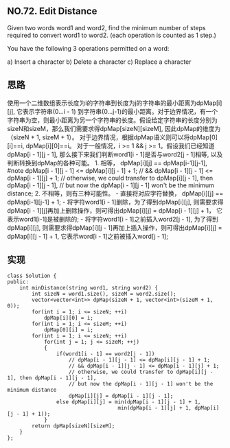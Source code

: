 ## NO.72. Edit Distance
Given two words word1 and word2, find the minimum number of steps required to convert word1 to word2. (each operation is counted as 1 step.)

You have the following 3 operations permitted on a word:

a) Insert a character
b) Delete a character
c) Replace a character

## 思路
使用一个二维数组表示长度为i的字符串到长度为j的字符串的最小距离为dpMap[i][j], 它表示字符串(0...i - 1) 到字符串(0...j-1)的最小距离。对于边界情况，有一个字符串为空，则最小距离为另一个字符串的长度。假设给定字符串的长度分别为sizeN和sizeM，那么我们需要求得dpMap[sizeN][sizeM], 因此dpMap的维度为（sizeN + 1, sizeM + 1）。
对于边界情况，根据dpMap语义则可以将dpMap[0][i]==i, dpMap[i][0]==i。
对于一般情况，i >= 1 && j >= 1。假设我们已经知道dpMap[i - 1][j - 1], 那么接下来我们判断word1[i - 1]是否与word2[j - 1]相等, 以及判断转换到dpMap的各种可能。
	1. 相等， dpMap[i][j] == dpMap[i-1][j-1], 
					#note dpMap[i - 1][j - 1] <= dpMap[i][j - 1] + 1;
                    // && dpMap[i - 1][j - 1] <= dpMap[i - 1][j] + 1;
                    // otherwise, we could transfer to dpMap[i][j - 1], then dpMap[i - 1][j - 1], 
                    // but now the dpMap[i - 1][j - 1] won't be the minimum distance;
	2. 不相等，则有三种可能性。
		- 直接将对应字符替换， dpMap[i][j] == dpMap[i-1][j-1] + 1;
		- 将字符word1[i - 1]删除，为了得到dpMap[i][j], 则需要求得dpMap[i - 1][j]再加上删除操作，则可得出dpMap[i][j] = dpMap[i - 1][j] + 1， 它表示word1[i-1]是被删除的;
		- 将字符word1[i - 1]之前插入word2[j - 1], 为了得到dpMap[i][j], 则需要求得dpMap[i][j - 1]再加上插入操作，则可得出dpMap[i][j] = dpMap[i][j - 1] + 1, 它表示word[i - 1]之前被插入word[j - 1];

## 实现
```
class Solution {
public:
    int minDistance(string word1, string word2) {
        int sizeN = word1.size(), sizeM = word2.size();
        vector<vector<int>> dpMap(sizeN + 1, vector<int>(sizeM + 1, 0));
        for(int i = 1; i <= sizeN; ++i)
            dpMap[i][0] = i;
        for(int i = 1; i <= sizeM; ++i)
            dpMap[0][i] = i;
        for(int i = 1; i <= sizeN; ++i)
            for(int j = 1; j <= sizeM; ++j)
            {
                if(word1[i - 1] == word2[j - 1])
                    // dpMap[i - 1][j - 1] <= dpMap[i][j - 1] + 1;
                    // && dpMap[i - 1][j - 1] <= dpMap[i - 1][j] + 1;
                    // otherwise, we could transfer to dpMap[i][j - 1], then dpMap[i - 1][j - 1], 
                    // but now the dpMap[i - 1][j - 1] won't be the minimum distance
                    dpMap[i][j] = dpMap[i - 1][j - 1];
                else dpMap[i][j] = min(dpMap[i - 1][j - 1] + 1, 
                                    min(dpMap[i - 1][j] + 1, dpMap[i][j - 1] + 1));
            }
        return dpMap[sizeN][sizeM];
    }
};
```